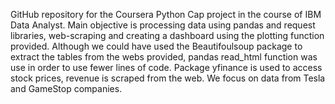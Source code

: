 GitHub repository for the Coursera Python Cap project in the course of IBM Data Analyst. 
Main objective is processing data using pandas and request libraries, web-scraping and creating a dashboard using the plotting function provided. Although we could have used the Beautifoulsoup package to extract the tables from the webs provided, pandas read_html function was use in order to use fewer lines of code. Package yfinance is used to access stock prices, revenue is scraped from the web. We focus on data from Tesla and GameStop companies. 
